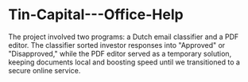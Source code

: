 # Tin-Capital---Office-Help
The project involved two programs: a Dutch email classifier and a PDF editor. The classifier sorted investor responses into "Approved" or "Disapproved," while the PDF editor served as a temporary solution, keeping documents local and boosting speed until we transitioned to a secure online service.
